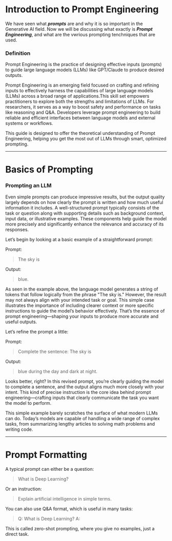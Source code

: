 # Introduction to Prompt Engineering
We have seen what ***prompts*** are and why it is so important in the Generative AI field. Now we will be discussing what exactly is ***Prompt Engineering***, and what are the vwrious prompting tenchniques that are used. 
### Definition
Prompt Engineering is the practice of designing effective inputs (prompts) to guide large language models (LLMs) like GPT/Claude to produce desired outputs.

Prompt Engineering is an emerging field focused on crafting and refining inputs to effectively harness the capabilities of large language models (LLMs) across a broad range of applications.This skill set empowers practitioners to explore both the strengths and limitations of LLMs. For researchers, it serves as a way to boost safety and performance on tasks like reasoning and Q&A. Developers leverage prompt engineering to build reliable and efficient interfaces between language models and external systems or workflows.

This guide is designed to offer the theoretical understanding of Prompt Engineering, helping you get the most out of LLMs through smart, optimized prompting.

---

# Basics of Prompting
### Prompting an LLM
Even simple prompts can produce impressive results, but the output quality largely depends on how clearly the prompt is written and how much useful information it includes. A well-structured prompt typically consists of the task or question along with supporting details such as background context, input data, or illustrative examples. These components help guide the model more precisely and significantly enhance the relevance and accuracy of its responses.

Let’s begin by looking at a basic example of a straightforward prompt:

Prompt:

> The sky is

Output:

> blue.

As seen in the example above, the language model generates a string of tokens that follow logically from the phrase "The sky is." However, the result may not always align with your intended task or goal. This simple case illustrates the importance of including clearer context or more specific instructions to guide the model’s behavior effectively. That’s the essence of prompt engineering—shaping your inputs to produce more accurate and useful outputs.

Let’s refine the prompt a little:

Prompt:

> Complete the sentence: 
The sky is

Output:

> blue during the day and dark at night.

Looks better, right? In this revised prompt, you’re clearly guiding the model to complete a sentence, and the output aligns much more closely with your intent. This kind of precise instruction is the core idea behind prompt engineering—crafting inputs that clearly communicate the task you want the model to perform.

This simple example barely scratches the surface of what modern LLMs can do. Today’s models are capable of handling a wide range of complex tasks, from summarizing lengthy articles to solving math problems and writing code.

---

# Prompt Formatting
A typical prompt can either be a question:

> What is Deep Learning?

Or an instruction:

> Explain artificial intelligence in simple terms.

You can also use Q&A format, which is useful in many tasks:

> Q: What is Deep Learning?
> A:

This is called zero-shot prompting, where you give no examples, just a direct task.
